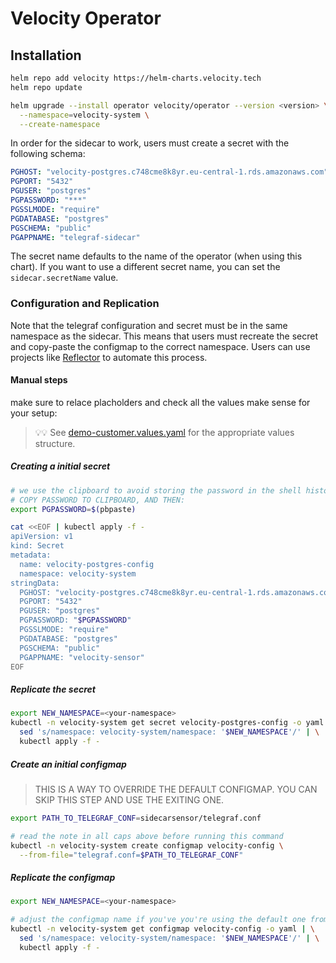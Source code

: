 # Velocity Operator

## Installation

```bash
helm repo add velocity https://helm-charts.velocity.tech
helm repo update

helm upgrade --install operator velocity/operator --version <version> \
  --namespace=velocity-system \
  --create-namespace 
```

In order for the sidecar to work, users must create a secret with the following schema:

```yaml
PGHOST: "velocity-postgres.c748cme8k8yr.eu-central-1.rds.amazonaws.com"
PGPORT: "5432"
PGUSER: "postgres"
PGPASSWORD: "***"
PGSSLMODE: "require"
PGDATABASE: "postgres"
PGSCHEMA: "public"
PGAPPNAME: "telegraf-sidecar"
```

The secret name defaults to the name of the operator (when using this chart).
If you want to use a different secret name, you can set the `sidecar.secretName` value.

### Configuration and Replication

Note that the telegraf configuration and secret must be in the same namespace as the sidecar.
This means that users must recreate the secret and copy-paste the configmap to the correct namespace.
Users can use projects like [Reflector](https://github.com/emberstack/kubernetes-reflector) to automate this process.

#### Manual steps

make sure to relace placholders and check all the values make sense for your setup:

> 💡💡 See [demo-customer.values.yaml](../../demo-customer.values.yaml) for the appropriate values structure.

##### Creating a initial secret

```bash
# we use the clipboard to avoid storing the password in the shell history or a local file
# COPY PASSWORD TO CLIPBOARD, AND THEN:
export PGPASSWORD=$(pbpaste) 

cat <<EOF | kubectl apply -f -
apiVersion: v1
kind: Secret
metadata:
  name: velocity-postgres-config
  namespace: velocity-system
stringData:
  PGHOST: "velocity-postgres.c748cme8k8yr.eu-central-1.rds.amazonaws.com"
  PGPORT: "5432"
  PGUSER: "postgres"
  PGPASSWORD: "$PGPASSWORD"
  PGSSLMODE: "require"
  PGDATABASE: "postgres"
  PGSCHEMA: "public"
  PGAPPNAME: "velocity-sensor"
EOF
```

##### Replicate the secret

```bash
export NEW_NAMESPACE=<your-namespace>
kubectl -n velocity-system get secret velocity-postgres-config -o yaml | \
  sed 's/namespace: velocity-system/namespace: '$NEW_NAMESPACE'/' | \
  kubectl apply -f -
```

##### Create an initial configmap

> THIS IS A WAY TO OVERRIDE THE DEFAULT CONFIGMAP. YOU CAN SKIP THIS STEP AND USE THE EXITING ONE.

```bash
export PATH_TO_TELEGRAF_CONF=sidecarsensor/telegraf.conf

# read the note in all caps above before running this command
kubectl -n velocity-system create configmap velocity-config \
  --from-file="telegraf.conf=$PATH_TO_TELEGRAF_CONF" 
```

##### Replicate the configmap

```bash
export NEW_NAMESPACE=<your-namespace>

# adjust the configmap name if you've you're using the default one from the helm installtion
kubectl -n velocity-system get configmap velocity-config -o yaml | \
  sed 's/namespace: velocity-system/namespace: '$NEW_NAMESPACE'/' | \
  kubectl apply -f -
```
